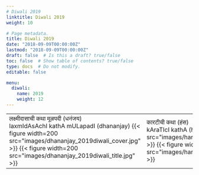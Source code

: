 ```yaml
---
# Diwali 2019
linktitle: Diwali 2019
weight: 10

# Page metadata.
title: Diwali 2019
date: "2018-09-09T00:00:00Z"
lastmod: "2018-09-09T00:00:00Z"
draft: false  # Is this a draft? true/false
toc: false  # Show table of contents? true/false
type: docs  # Do not modify.
editable: false

menu:
  diwali:
    name: 2019
    weight: 12
---
```

<TABLE>
<TR><TD>
लक्ष्मीदासाची कथा मूळपदी (धनंजय) <br> laxmIdAsAchI kathA mULapadI (dhananjay)
{{< figure width=200 src="images/dhananjay_2019diwali_cover.jpg" >}}
{{< figure width=200 src="images/dhananjay_2019diwali_title.jpg" >}}
</TD><TD>
कारटीची कथा (हंस) <br> kAraTIcI kathA (hans)
{{< figure width=200 src="images/hans_2019diwali_cover.jpg" >}}
{{< figure width=200 src="images/hans_2019diwali_contents.jpg" >}}
</TD><TD>
स्टॉकहोम: शिल्पकलेतून भेटलेलं शहर (मुशाफिरी) <br> stokhom: shilpakaletUna bhe†alela shahar (mushafiri)
{{< figure width=200 src="images/mushafiri_2019diwali_cover.jpg" >}}
{{< figure width=200 src="images/mushafiri_2019diwali_contents.jpg" >}}
</TD></TR>
</TABLE>